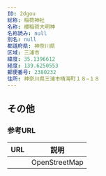 ```yaml
---
ID: 2dgou
総称: 稲荷神社
名称: 櫻稲荷大明神
名称読み: null
別名: null
都道府県: 神奈川県
区域: 三浦市
緯度: 35.1396612
経度: 139.6250553
郵便番号: 2380232
住所: 神奈川県三浦市晴海町１８−１８
---
```


## その他

### 参考URL

| URL | 説明          |
| --- | ------------- |
|     | OpenStreetMap |

